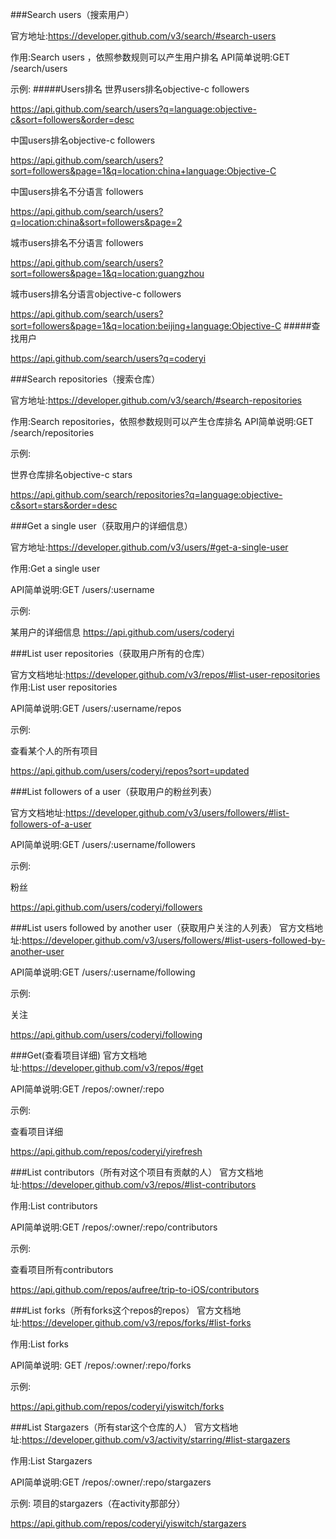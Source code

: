 ###Search users（搜索用户）

官方地址:https://developer.github.com/v3/search/#search-users

作用:Search users ，依照参数规则可以产生用户排名
API简单说明:GET /search/users

示例:
#####Users排名
世界users排名objective-c followers

https://api.github.com/search/users?q=language:objective-c&sort=followers&order=desc

中国users排名objective-c followers

https://api.github.com/search/users?sort=followers&page=1&q=location:china+language:Objective-C

中国users排名不分语言 followers

https://api.github.com/search/users?q=location:china&sort=followers&page=2

城市users排名不分语言 followers

https://api.github.com/search/users?sort=followers&page=1&q=location:guangzhou

城市users排名分语言objective-c followers

https://api.github.com/search/users?sort=followers&page=1&q=location:beijing+language:Objective-C
#####查找用户

https://api.github.com/search/users?q=coderyi

###Search repositories（搜索仓库）

官方地址:https://developer.github.com/v3/search/#search-repositories

作用:Search repositories，依照参数规则可以产生仓库排名
API简单说明:GET /search/repositories

示例:

世界仓库排名objective-c stars

https://api.github.com/search/repositories?q=language:objective-c&sort=stars&order=desc

###Get a single user（获取用户的详细信息）



官方地址:https://developer.github.com/v3/users/#get-a-single-user

作用:Get a single user 

API简单说明:GET /users/:username

示例:

某用户的详细信息   https://api.github.com/users/coderyi

###List user repositories（获取用户所有的仓库）

官方文档地址:https://developer.github.com/v3/repos/#list-user-repositories
作用:List user repositories

API简单说明:GET /users/:username/repos

示例:

查看某个人的所有项目

https://api.github.com/users/coderyi/repos?sort=updated



###List followers of a user（获取用户的粉丝列表）

官方文档地址:https://developer.github.com/v3/users/followers/#list-followers-of-a-user

API简单说明:GET /users/:username/followers

示例:

粉丝

https://api.github.com/users/coderyi/followers



###List users followed by another user（获取用户关注的人列表）
官方文档地址:https://developer.github.com/v3/users/followers/#list-users-followed-by-another-user

API简单说明:GET /users/:username/following

示例:

关注

https://api.github.com/users/coderyi/following

###Get(查看项目详细)
官方文档地址:https://developer.github.com/v3/repos/#get

API简单说明:GET /repos/:owner/:repo

示例:

查看项目详细

https://api.github.com/repos/coderyi/yirefresh

###List contributors（所有对这个项目有贡献的人）
官方文档地址:https://developer.github.com/v3/repos/#list-contributors

作用:List contributors 

API简单说明:GET /repos/:owner/:repo/contributors

示例:

查看项目所有contributors

https://api.github.com/repos/aufree/trip-to-iOS/contributors

###List forks（所有forks这个repos的repos）
官方文档地址:https://developer.github.com/v3/repos/forks/#list-forks

作用:List forks 

API简单说明: GET /repos/:owner/:repo/forks

示例:

https://api.github.com/repos/coderyi/yiswitch/forks

###List Stargazers（所有star这个仓库的人）
官方文档地址:https://developer.github.com/v3/activity/starring/#list-stargazers

作用:List Stargazers 

API简单说明:GET /repos/:owner/:repo/stargazers

示例:
项目的stargazers（在activity那部分）

https://api.github.com/repos/coderyi/yiswitch/stargazers

